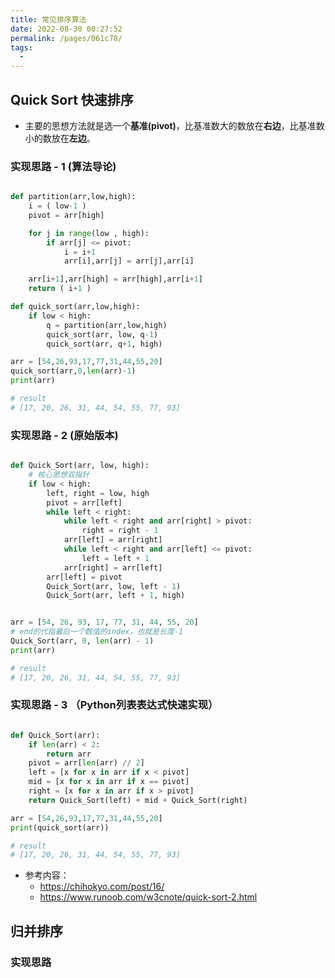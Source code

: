 ```yaml
---
title: 常见排序算法
date: 2022-08-30 00:27:52
permalink: /pages/061c78/
tags: 
  - 
---
```


## Quick Sort 快速排序

- 主要的思想方法就是选一个**基准(pivot)**，比基准数大的数放在**右边**，比基准数小的数放在**左边**。

### 实现思路 - 1 (算法导论)

```python

def partition(arr,low,high):   
    i = ( low-1 )  
    pivot = arr[high]  

    for j in range(low , high):   
        if arr[j] <= pivot:   
            i = i+1  
            arr[i],arr[j] = arr[j],arr[i]   

    arr[i+1],arr[high] = arr[high],arr[i+1]   
    return ( i+1 )   

def quick_sort(arr,low,high):   
    if low < high:   
        q = partition(arr,low,high)   
        quick_sort(arr, low, q-1)   
        quick_sort(arr, q+1, high)   

arr = [54,26,93,17,77,31,44,55,20]  
quick_sort(arr,0,len(arr)-1)  
print(arr)  

# result  
# [17, 20, 26, 31, 44, 54, 55, 77, 93]  
```



### 实现思路 - 2 (原始版本)

```python

def Quick_Sort(arr, low, high):
    # 核心思想双指针
    if low < high:
        left, right = low, high
        pivot = arr[left]
        while left < right:
            while left < right and arr[right] > pivot:
                right = right - 1
            arr[left] = arr[right]
            while left < right and arr[left] <= pivot:
                left = left + 1
            arr[right] = arr[left]
        arr[left] = pivot
        Quick_Sort(arr, low, left - 1)
        Quick_Sort(arr, left + 1, high)


arr = [54, 26, 93, 17, 77, 31, 44, 55, 20]
# end的代指最后一个数值的index，也就是长度-1
Quick_Sort(arr, 0, len(arr) - 1)
print(arr)

# result
# [17, 20, 26, 31, 44, 54, 55, 77, 93] 
```



### 实现思路 - 3 （Python列表表达式快速实现）

```python

def Quick_Sort(arr):
    if len(arr) < 2:
        return arr
    pivot = arr[len(arr) // 2]
    left = [x for x in arr if x < pivot]
    mid = [x for x in arr if x == pivot]
    right = [x for x in arr if x > pivot]
    return Quick_Sort(left) + mid + Quick_Sort(right)

arr = [54,26,93,17,77,31,44,55,20]  
print(quick_sort(arr))  

# result  
# [17, 20, 26, 31, 44, 54, 55, 77, 93]  
```

- 参考内容：
    - https://chihokyo.com/post/16/
    - https://www.runoob.com/w3cnote/quick-sort-2.html

## 归并排序

### 实现思路

